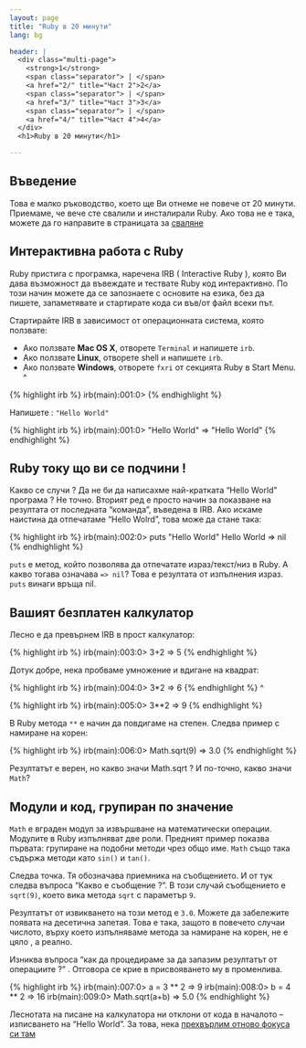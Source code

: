 ```yaml
---
layout: page
title: "Ruby в 20 минути"
lang: bg

header: |
  <div class="multi-page">
    <strong>1</strong>
    <span class="separator"> | </span>
    <a href="2/" title="Част 2">2</a>
    <span class="separator"> | </span>
    <a href="3/" title="Част 3">3</a>
    <span class="separator"> | </span>
    <a href="4/" title="Част 4">4</a>
  </div>
  <h1>Ruby в 20 минути</h1>

---
```


## Въведение

Това е малко ръководство, което ще Ви отнеме не повече от 20 минути.
Приемаме, че вече сте свалили и инсталирали Ruby. Ако това не е така,
можете да го направите в страницата за [сваляне](/bg/downloads/)

## Интерактивна работа с Ruby

Ruby пристига с програмка, наречена IRB ( Interactive Ruby ), която Ви
дава възможност да въвеждате и тествате Ruby код интерактивно. По този
начин можете да се запознаете с основите на езика, без да пишете,
запаметявате и стартирате кода си във/от файл всеки път.

Стартирайте IRB в зависимост от операционната система, която ползвате:

* Ако ползвате **Mac OS X**, отворете `Terminal` и напишете `irb`.
* Ако ползвате **Linux**, отворете shell и напишете `irb`.
* Ако ползвате **Windows**, отвoрете `fxri` от секцията Ruby в Start
  Menu.
^

{% highlight irb %}
irb(main):001:0>
{% endhighlight %}

Напишете : `"Hello World"`

{% highlight irb %}
irb(main):001:0> "Hello World"
=> "Hello World"
{% endhighlight %}

## Ruby току що ви се подчини !

Какво се случи ? Да не би да написахме най-кратката “Hello World”
програма ? Не точно. Вторият ред е просто начин за показване на
резултата от последната “команда”, въведена в IRB. Ако искаме наистина
да отпечатаме “Hello Wolrd”, това може да стане така:

{% highlight irb %}
irb(main):002:0> puts "Hello World"
Hello World
=> nil
{% endhighlight %}

`puts` е метод, който позволява да отпечатате израз/текст/низ в Ruby. А
какво тогава означава `=> nil`? Това е резултата от изпълнения израз.
`puts` винаги връща nil.

## Вашият безплатен калкулатор

Лесно е да превърнем IRB в прост калкулатор:

{% highlight irb %}
irb(main):003:0> 3+2
=> 5
{% endhighlight %}

Дотук добре, нека пробваме умножение и вдигане на квадрат:

{% highlight irb %}
irb(main):004:0> 3*2
=> 6
{% endhighlight %}
^

{% highlight irb %}
irb(main):005:0> 3**2
=> 9
{% endhighlight %}

В Ruby метода `**` е начин да повдигаме на степен. Следва пример с
намиране на корен:

{% highlight irb %}
irb(main):006:0> Math.sqrt(9)
=> 3.0
{% endhighlight %}

Резултатът е верен, но какво значи Math.sqrt ? И по-точно, какво значи
`Math`?

## Модули и код, групиран по значение

`Math` е вграден модул за извършване на математически операции. Модулите
в Ruby изпълняват две роли. Предният пример показва първата: групиране
на подобни методи чрез общо име. `Math` също така съдържа методи като
`sin()` и `tan()`.

Следва точка. Тя обозначава приемника на съобщението. И от тук следва
въпроса “Какво е съобщение ?”. В този случай съобщението е `sqrt(9)`,
което вика метода `sqrt` с параметър `9`.

Резултатът от извикването на този метод е `3.0`. Можете да забележите
появата на десетична запетая. Това е така, защото в повечето случаи
числото, върху което изпълняваме метода за намиране на корен, не е цяло
, а реално.

Изниква въпроса “как да процедираме за да запазим резултатът от
операциите ?” . Отговора се крие в присвояването му в променлива.

{% highlight irb %}
irb(main):007:0> a = 3 ** 2
=> 9
irb(main):008:0> b = 4 ** 2
=> 16
irb(main):009:0> Math.sqrt(a+b)
=> 5.0
{% endhighlight %}

Леснотата на писане на калкулатора ни отклони от кода в началото –
изписването на “Hello World”. За това, нека [прехвърлим отново фокуса си
там](2/)

